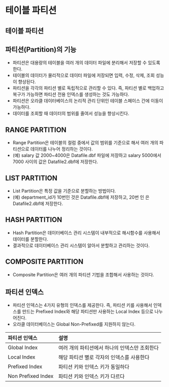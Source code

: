 # 테이블 파티션

## 테이블 파티션 

## 파티션\(Partition\)의 기능 

* 파티션은 대용량의 테이블을 여러 개의 데이터 파일에 분리해서 저장할 수 있도록 한다. 
* 테이블의 데이터가 물리적으로 데이터 파일에 저장되면 입력, 수정, 삭제, 조회 성능이 향상된다. 
* 파티션을 각각의 파티션 별로 독립적으로 관리할 수 있다. 즉, 파티션 별로 백업하고 복구가 가능하면 파티션 전용 인덱스를 생성하는 것도 가능하다. 
* 파티션은 오라클 데이터베이스의 논리적 관리 단위인 테이블 스페이스 간에 이동이 가능하다. 
* 데이터를 조회할 때 데이터의 범위를 줄여서 성능을 향상시킨다. 

## RANGE PARTITION 

* Range Partition은 테이블의 컬럼 중에서 값의 범위를 기준으로 해서 여러 개의 파티션으로 데이터를  나누어 정리하는 것이다. 
* \(예\) salary 값 2000~4000은 Datafile.dbf 파일에 저장하고 salary 5000에서 7000 사이의 값은 Datafile2.dbf에 저장한다. 

## LIST PARTITION 

* List Partition은 특정 값을 기준으로 분할하는 방법이다. 
* \(예\) department\_id가 10번인 것은 Datafile.dbf에 저장하고, 20번 인 은 Datafile2.dbf에 저장한다. 

## HASH PARTITION 

* Hash Partition은 데이터베이스 관리 시스템이 내부적으로 해시함수를 사용해서 데이터를 분할한다. 
* 결과적으로 데이터베이스 관리 시스템이 알아서 분할하고 관리하는 것이다. 

## COMPOSITE PARTITION 

* Composite Partition은 여러 개의 파티션 기법을 조합해서 사용하는 것이다. 

## 파티션 인덱스 

* 파티션 인덱스는 4가지 유형의 인덱스를 제공한다. 즉, 파티션 키를 사용해서 인덱스를 만드는 Prefixed Index와 해당 파티션만 사용하는 Local Index 등으로 나누어진다. 
* 오라클 데이터베이스는 Global Non-Prefixed를 지원하지 않는다. 

| 파티션 인덱스    | 설명   |
| :--- | :--- |
| Global Index  | 여러 개의 파티션에서 하나의 인덱스만 조회한다  |
| Local Index  | 해당 파티션 별로 각자의 인덱스를 사용한다  |
| Prefixed Index  | 파티션 키와 인덱스 키가 동일하다  |
| Non Prefixed Index | 파티션 키와 인덱스 키가 다르다  |




